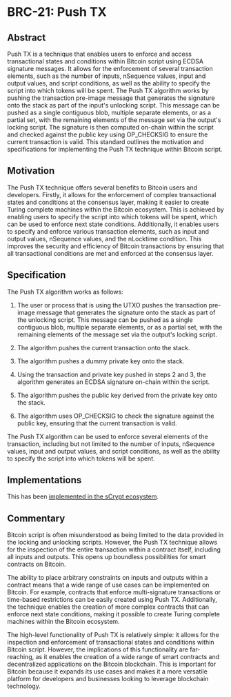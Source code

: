 # BRC-21: Push TX

## Abstract

Push TX is a technique that enables users to enforce and access transactional states and conditions within Bitcoin script using ECDSA signature messages. It allows for the enforcement of several transaction elements, such as the number of inputs, nSequence values, input and output values, and script conditions, as well as the ability to specify the script into which tokens will be spent. The Push TX algorithm works by pushing the transaction pre-image message that generates the signature onto the stack as part of the input's unlocking script. This message can be pushed as a single contiguous blob, multiple separate elements, or as a partial set, with the remaining elements of the message set via the output's locking script. The signature is then computed on-chain within the script and checked against the public key using OP_CHECKSIG to ensure the current transaction is valid. This standard outlines the motivation and specifications for implementing the Push TX technique within Bitcoin script.

## Motivation

The Push TX technique offers several benefits to Bitcoin users and developers. Firstly, it allows for the enforcement of complex transactional states and conditions at the consensus layer, making it easier to create Turing complete machines within the Bitcoin ecosystem. This is achieved by enabling users to specify the script into which tokens will be spent, which can be used to enforce next state conditions. Additionally, it enables users to specify and enforce various transaction elements, such as input and output values, nSequence values, and the nLocktime condition. This improves the security and efficiency of Bitcoin transactions by ensuring that all transactional conditions are met and enforced at the consensus layer.

## Specification

The Push TX algorithm works as follows:

1. The user or process that is using the UTXO pushes the transaction pre-image message that generates the signature onto the stack as part of the unlocking script. This message can be pushed as a single contiguous blob, multiple separate elements, or as a partial set, with the remaining elements of the message set via the output's locking script.

2. The algorithm pushes the current transaction onto the stack.

3. The algorithm pushes a dummy private key onto the stack.

4. Using the transaction and private key pushed in steps 2 and 3, the algorithm generates an ECDSA signature on-chain within the script.

5. The algorithm pushes the public key derived from the private key onto the stack.

6. The algorithm uses OP_CHECKSIG to check the signature against the public key, ensuring that the current transaction is valid.

The Push TX algorithm can be used to enforce several elements of the transaction, including but not limited to the number of inputs, nSequence values, input and output values, and script conditions, as well as the ability to specify the script into which tokens will be spent.

## Implementations

This has been [implemented in the sCrypt ecosystem](https://scryptdoc.readthedocs.io/en/latest/contracts.html#library-tx).

## Commentary

Bitcoin script is often misunderstood as being limited to the data provided in the locking and unlocking scripts. However, the Push TX technique allows for the inspection of the entire transaction within a contract itself, including all inputs and outputs. This opens up boundless possibilities for smart contracts on Bitcoin.

The ability to place arbitrary constraints on inputs and outputs within a contract means that a wide range of use cases can be implemented on Bitcoin. For example, contracts that enforce multi-signature transactions or time-based restrictions can be easily created using Push TX. Additionally, the technique enables the creation of more complex contracts that can enforce next state conditions, making it possible to create Turing complete machines within the Bitcoin ecosystem.

The high-level functionality of Push TX is relatively simple: it allows for the inspection and enforcement of transactional states and conditions within Bitcoin script. However, the implications of this functionality are far-reaching, as it enables the creation of a wide range of smart contracts and decentralized applications on the Bitcoin blockchain. This is important for Bitcoin because it expands its use cases and makes it a more versatile platform for developers and businesses looking to leverage blockchain technology.
